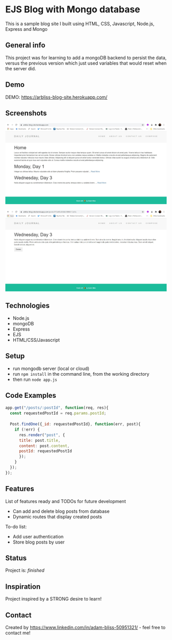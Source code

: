 # EJS Blog with Mongo database
This is a sample blog site I built using HTML, CSS, Javascript, Node.js, Express and Mongo

## General info
This project was for learning to add a mongoDB backend to persist the data, versus the previous version which just used variables that would reset when the server did.

## Demo

DEMO: https://arbliss-blog-site.herokuapp.com/

## Screenshots

![Main Page](public/images/blogwithdb1.JPG)

![Blog Page](public/images/blogwithdb2.JPG)

## Technologies
* Node.js
* mongoDB
* Express
* EJS
* HTML/CSS/Javascript

## Setup
* run mongodb server (local or cloud)
* run `npm install` in the command line, from the working directory
* then run `node app.js`

## Code Examples

```Javascript
app.get("/posts/:postId", function(req, res){
  const requestedPostId = req.params.postId;

  Post.findOne({_id: requestedPostId}, function(err, post){
    if (!err) {
      res.render("post", {
      title: post.title,
      content: post.content,
      postId: requestedPostId
      });
    }
  });
});
```

## Features
List of features ready and TODOs for future development
* Can add and delete blog posts from database
* Dynamic routes that display created posts

To-do list:
* Add user authentication
* Store blog posts by user

## Status
Project is: _finished_

## Inspiration
Project inspired by a STRONG desire to learn!

## Contact
Created by https://www.linkedin.com/in/adam-bliss-50951321/ - feel free to contact me!
